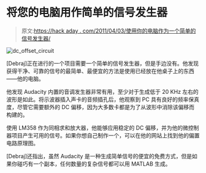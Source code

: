 # 将您的电脑用作简单的信号发生器

> 原文:[https://hack aday . com/2011/04/03/使用你的电脑作为一个简单的信号发生器/](https://hackaday.com/2011/04/03/using-your-pc-as-a-simple-signal-generator/)

![dc_offset_circuit](../Images/03521c4087b66c70bdcda148c5ed147c.png "dc_offset_circuit")

[Debraj]正在进行的一个项目需要一个简单的信号发生器，但是手边没有。他发现获得干净、可靠的信号的最简单、最便宜的方法是使用已经放在他桌子上的东西——他的电脑。

他发现 Audacity 内置的音调发生器非常有用，至少对于生成低于 20 KHz 左右的波形是如此。将示波器插入声卡的音频插孔后，他观察到 PC 具有良好的频率保真度，尽管它需要额外的 DC 偏移，因为大多数卡都是为了从波形中消除该偏移而构建的。

使用 LM358 作为同相求和放大器，他能够应用稳定的 DC 偏移，并为他的微控制器项目产生可用的信号。如果你想自己制作一个，可以在他的网站上找到他的偏置电路原理图。

[Debraj]还指出，虽然 Audacity 是一种生成简单信号的便宜的免费方式，但是如果你碰巧有一个副本，任何数量的复杂信号都可以用 MATLAB 生成。